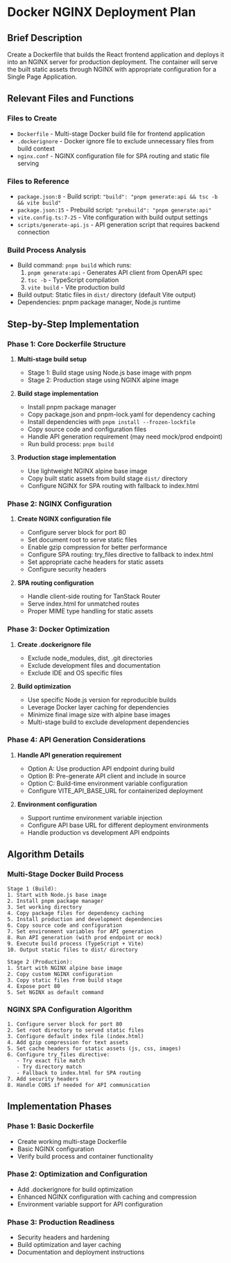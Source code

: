 # Docker NGINX Deployment Plan

## Brief Description
Create a Dockerfile that builds the React frontend application and deploys it into an NGINX server for production deployment. The container will serve the built static assets through NGINX with appropriate configuration for a Single Page Application.

## Relevant Files and Functions

### Files to Create
- `Dockerfile` - Multi-stage Docker build file for frontend application
- `.dockerignore` - Docker ignore file to exclude unnecessary files from build context
- `nginx.conf` - NGINX configuration file for SPA routing and static file serving

### Files to Reference
- `package.json:8` - Build script: `"build": "pnpm generate:api && tsc -b && vite build"`
- `package.json:15` - Prebuild script: `"prebuild": "pnpm generate:api"`
- `vite.config.ts:7-25` - Vite configuration with build output settings
- `scripts/generate-api.js` - API generation script that requires backend connection

### Build Process Analysis
- Build command: `pnpm build` which runs:
  1. `pnpm generate:api` - Generates API client from OpenAPI spec
  2. `tsc -b` - TypeScript compilation
  3. `vite build` - Vite production build
- Build output: Static files in `dist/` directory (default Vite output)
- Dependencies: pnpm package manager, Node.js runtime

## Step-by-Step Implementation

### Phase 1: Core Dockerfile Structure
1. **Multi-stage build setup**
   - Stage 1: Build stage using Node.js base image with pnpm
   - Stage 2: Production stage using NGINX alpine image

2. **Build stage implementation**
   - Install pnpm package manager
   - Copy package.json and pnpm-lock.yaml for dependency caching
   - Install dependencies with `pnpm install --frozen-lockfile`
   - Copy source code and configuration files
   - Handle API generation requirement (may need mock/prod endpoint)
   - Run build process: `pnpm build`

3. **Production stage implementation**
   - Use lightweight NGINX alpine base image
   - Copy built static assets from build stage `dist/` directory
   - Configure NGINX for SPA routing with fallback to index.html

### Phase 2: NGINX Configuration
1. **Create NGINX configuration file**
   - Configure server block for port 80
   - Set document root to serve static files
   - Enable gzip compression for better performance
   - Configure SPA routing: try_files directive to fallback to index.html
   - Set appropriate cache headers for static assets
   - Configure security headers

2. **SPA routing configuration**
   - Handle client-side routing for TanStack Router
   - Serve index.html for unmatched routes
   - Proper MIME type handling for static assets

### Phase 3: Docker Optimization
1. **Create .dockerignore file**
   - Exclude node_modules, dist, .git directories
   - Exclude development files and documentation
   - Exclude IDE and OS specific files

2. **Build optimization**
   - Use specific Node.js version for reproducible builds
   - Leverage Docker layer caching for dependencies
   - Minimize final image size with alpine base images
   - Multi-stage build to exclude development dependencies

### Phase 4: API Generation Considerations
1. **Handle API generation requirement**
   - Option A: Use production API endpoint during build
   - Option B: Pre-generate API client and include in source
   - Option C: Build-time environment variable configuration
   - Configure VITE_API_BASE_URL for containerized deployment

2. **Environment configuration**
   - Support runtime environment variable injection
   - Configure API base URL for different deployment environments
   - Handle production vs development API endpoints

## Algorithm Details

### Multi-Stage Docker Build Process
```
Stage 1 (Build):
1. Start with Node.js base image
2. Install pnpm package manager
3. Set working directory
4. Copy package files for dependency caching
5. Install production and development dependencies
6. Copy source code and configuration
7. Set environment variables for API generation
8. Run API generation (with prod endpoint or mock)
9. Execute build process (TypeScript + Vite)
10. Output static files to dist/ directory

Stage 2 (Production):
1. Start with NGINX alpine base image
2. Copy custom NGINX configuration
3. Copy static files from build stage
4. Expose port 80
5. Set NGINX as default command
```

### NGINX SPA Configuration Algorithm
```
1. Configure server block for port 80
2. Set root directory to served static files
3. Configure default index file (index.html)
4. Add gzip compression for text assets
5. Set cache headers for static assets (js, css, images)
6. Configure try_files directive:
   - Try exact file match
   - Try directory match
   - Fallback to index.html for SPA routing
7. Add security headers
8. Handle CORS if needed for API communication
```

## Implementation Phases

### Phase 1: Basic Dockerfile
- Create working multi-stage Dockerfile
- Basic NGINX configuration
- Verify build process and container functionality

### Phase 2: Optimization and Configuration
- Add .dockerignore for build optimization
- Enhanced NGINX configuration with caching and compression
- Environment variable support for API configuration

### Phase 3: Production Readiness
- Security headers and hardening
- Build optimization and layer caching
- Documentation and deployment instructions